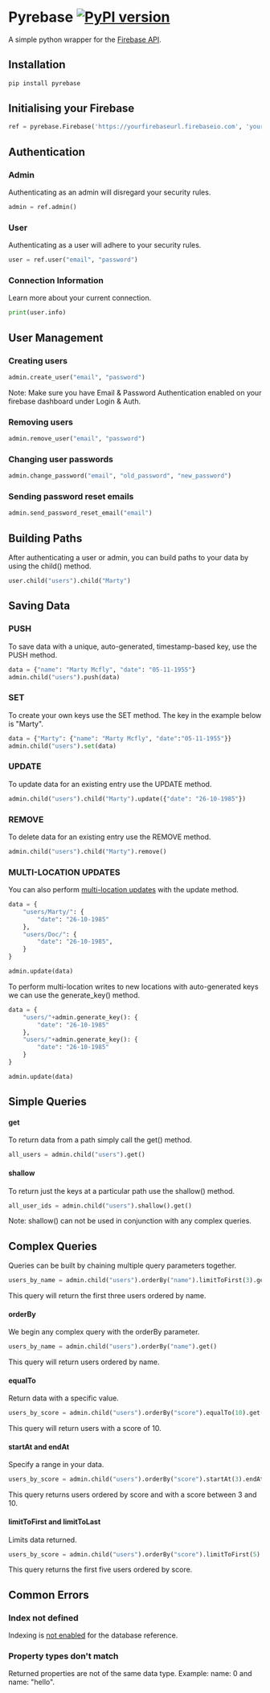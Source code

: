 # Pyrebase [![PyPI version](https://badge.fury.io/py/Pyrebase.svg)](https://badge.fury.io/py/Pyrebase)

A simple python wrapper for the [Firebase API](https://www.firebase.com/docs/rest/guide/).

## Installation

```python
pip install pyrebase
```


## Initialising your Firebase

```python
ref = pyrebase.Firebase('https://yourfirebaseurl.firebaseio.com', 'yourfirebasesecret')
```

## Authentication

### Admin

Authenticating as an admin will disregard your security rules.

```python
admin = ref.admin()
```

### User

Authenticating as a user will adhere to your security rules.

```python
user = ref.user("email", "password")
```

### Connection Information

Learn more about your current connection.

```python
print(user.info)
```


## User Management

### Creating users

```python
admin.create_user("email", "password")
```
Note: Make sure you have Email & Password Authentication enabled on your firebase dashboard under Login & Auth.

### Removing users

```python
admin.remove_user("email", "password")
```

### Changing user passwords

```python
admin.change_password("email", "old_password", "new_password")
```

### Sending password reset emails

```python
admin.send_password_reset_email("email")
```


## Building Paths
After authenticating a user or admin, you can build paths to your data by using the child() method.

```python
user.child("users").child("Marty")
```

## Saving Data

### PUSH

To save data with a unique, auto-generated, timestamp-based key, use the PUSH method.

```python
data = {"name": "Marty Mcfly", "date": "05-11-1955"}
admin.child("users").push(data)
```

### SET

To create your own keys use the SET method. The key in the example below is "Marty".

```python
data = {"Marty": {"name": "Marty Mcfly", "date":"05-11-1955"}}
admin.child("users").set(data)
```

### UPDATE

To update data for an existing entry use the UPDATE method.

```python
admin.child("users").child("Marty").update({"date": "26-10-1985"})
```

### REMOVE

To delete data for an existing entry use the REMOVE method.

```python
admin.child("users").child("Marty").remove()
```

### MULTI-LOCATION UPDATES

You can also perform [multi-location updates](https://www.firebase.com/blog/2015-09-24-atomic-writes-and-more.html) with the update method.

```python
data = {
    "users/Marty/": {
        "date": "26-10-1985"
    },
    "users/Doc/": {
        "date": "26-10-1985",
    }
}

admin.update(data)
```

To perform multi-location writes to new locations with auto-generated keys we can use the generate_key() method.

```python
data = {
    "users/"+admin.generate_key(): {
        "date": "26-10-1985"
    },
    "users/"+admin.generate_key(): {
        "date": "26-10-1985"
    }
}

admin.update(data)
```

## Simple Queries

#### get

To return data from a path simply call the get() method.

```python
all_users = admin.child("users").get()
```

#### shallow

To return just the keys at a particular path use the shallow() method.

```python
all_user_ids = admin.child("users").shallow().get()
```

Note: shallow() can not be used in conjunction with any complex queries.


## Complex Queries

Queries can be built by chaining multiple query parameters together.

```python
users_by_name = admin.child("users").orderBy("name").limitToFirst(3).get()
```
This query will return the first three users ordered by name.

#### orderBy

We begin any complex query with the orderBy parameter.

```python
users_by_name = admin.child("users").orderBy("name").get()
```
This query will return users ordered by name.

#### equalTo

Return data with a specific value.

```python
users_by_score = admin.child("users").orderBy("score").equalTo(10).get()
```
This query will return users with a score of 10.

#### startAt and endAt

Specify a range in your data.

```python
users_by_score = admin.child("users").orderBy("score").startAt(3).endAt(10).get()
```
This query returns users ordered by score and with a score between 3 and 10.

#### limitToFirst and limitToLast

Limits data returned.

```python
users_by_score = admin.child("users").orderBy("score").limitToFirst(5).get()
```
This query returns the first five users ordered by score.


## Common Errors

### Index not defined

Indexing is [not enabled](https://www.firebase.com/docs/security/guide/indexing-data.html) for the database reference.

### Property types don't match

Returned properties are not of the same data type.
Example: name: 0 and name: "hello".
